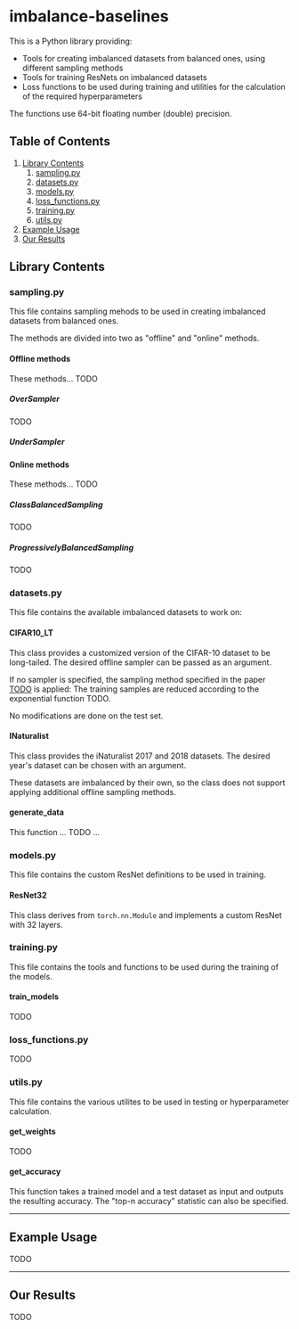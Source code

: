 # imbalance-baselines

This is a Python library providing:
* Tools for creating imbalanced datasets from balanced ones, using different sampling methods
* Tools for training ResNets on imbalanced datasets
* Loss functions to be used during training and utilities for the calculation of the required hyperparameters

The functions use 64-bit floating number (double) precision.

## Table of Contents
1. [Library Contents](#library-contents)
   1. [sampling.py](#samplingpy)
   2. [datasets.py](#datasetspy)
   3. [models.py](#modelspy)
   4. [loss_functions.py](#loss_functionspy)
   5. [training.py](#trainingpy)
   6. [utils.py](#utilspy)
2. [Example Usage](#example-usage)
3. [Our Results](#our-results)

## Library Contents 

### sampling.py

This file contains sampling mehods to be used in creating imbalanced datasets from balanced ones.

The methods are divided into two as "offline" and "online" methods.

#### Offline methods

These methods... TODO

##### OverSampler

TODO

##### UnderSampler

#### Online methods

These methods... TODO

##### ClassBalancedSampling

TODO

##### ProgressivelyBalancedSampling

TODO

### datasets.py

This file contains the available imbalanced datasets to work on:
#### CIFAR10_LT
This class provides a customized version of the CIFAR-10 dataset to be long-tailed. The desired offline sampler can be passed as an
argument.

If no sampler is specified, the sampling method specified in the paper [TODO](TODO) is applied:
The training samples are reduced according to the exponential function TODO.

No modifications are done on the test set.

#### INaturalist

This class provides the iNaturalist 2017 and 2018 datasets. The desired year's dataset can be chosen with an argument.

These datasets are imbalanced by their own, so the class does not support applying additional offline sampling methods. 

#### generate_data

This function ... TODO ...

### models.py

This file contains the custom ResNet definitions to be used in training.

#### ResNet32

This class derives from `torch.nn.Module` and implements a custom ResNet with 32 layers. 

### training.py

This file contains the tools and functions to be used during the training of the models.

#### train_models

TODO

### loss_functions.py

TODO

### utils.py

This file contains the various utilites to be used in testing or hyperparameter calculation.

#### get_weights

TODO

#### get_accuracy

This function takes a trained model and a test dataset as input and outputs the resulting accuracy. The "top-n accuracy"
statistic can also be specified.

---

## Example Usage

TODO

---

## Our Results

TODO
